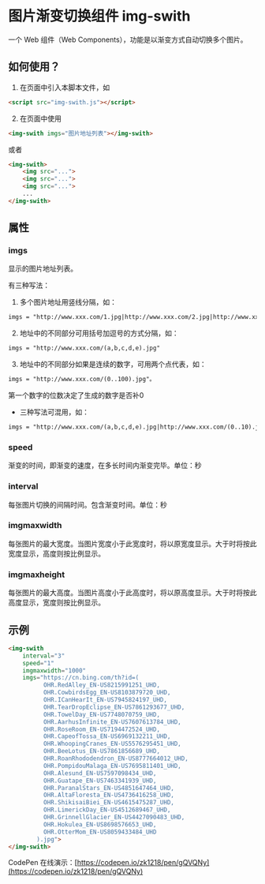 # 图片渐变切换组件 img-swith

一个 Web 组件（Web Components），功能是以渐变方式自动切换多个图片。

## 如何使用？

1. 在页面中引入本脚本文件，如 
```html
<script src="img-swith.js"></script>
```

2. 在页面中使用
```html
<img-swith imgs="图片地址列表"></img-swith>
```
或者
```html
<img-swith>
    <img src="...">
    <img src="...">
    <img src="...">
    ...
</img-swith>
```

## 属性

### imgs
显示的图片地址列表。

有三种写法：

1. 多个图片地址用竖线分隔，如：
```html
imgs = "http://www.xxx.com/1.jpg|http://www.xxx.com/2.jpg|http://www.xxx.com/3.jpg"
```

2. 地址中的不同部分可用括号加逗号的方式分隔，如：
```html
imgs = "http://www.xxx.com/(a,b,c,d,e).jpg"
```
  
3. 地址中的不同部分如果是连续的数字，可用两个点代表，如：
```html
imgs = "http://www.xxx.com/(0..100).jpg"。
```
第一个数字的位数决定了生成的数字是否补0

* 三种写法可混用，如：
```html
imgs = "http://www.xxx.com/(a,b,c,d,e).jpg|http://www.xxx.com/(0..10).jpg|http://www.xxx.com/xxx.jpg"
```

### speed
渐变的时间，即渐变的速度，在多长时间内渐变完毕。单位：秒

### interval
每张图片切换的间隔时间。包含渐变时间。单位：秒

### imgmaxwidth
每张图片的最大宽度。当图片宽度小于此宽度时，将以原宽度显示。大于时将按此宽度显示，高度则按比例显示。

### imgmaxheight
每张图片的最大高度。当图片高度小于此高度时，将以原高度显示。大于时将按此高度显示，宽度则按比例显示。

## 示例
```html
<img-swith 
    interval="3" 
    speed="1" 
    imgmaxwidth="1000" 
    imgs="https://cn.bing.com/th?id=(
          OHR.RedAlley_EN-US8215991251_UHD,
          OHR.CowbirdsEgg_EN-US8103879720_UHD,
          OHR.ICanHearIt_EN-US7945824197_UHD,
          OHR.TearDropEclipse_EN-US7861293677_UHD,
          OHR.TowelDay_EN-US7748070759_UHD,
          OHR.AarhusInfinite_EN-US7607613784_UHD,
          OHR.RoseRoom_EN-US7194472524_UHD,
          OHR.CapeofTossa_EN-US6969132211_UHD,
          OHR.WhoopingCranes_EN-US5576295451_UHD,
          OHR.BeeLotus_EN-US7861856689_UHD,
          OHR.RoanRhododendron_EN-US8777664012_UHD,
          OHR.PompidouMalaga_EN-US7695811401_UHD,
          OHR.Alesund_EN-US7597098434_UHD,
          OHR.Guatape_EN-US7463341939_UHD,
          OHR.ParanalStars_EN-US4851647464_UHD,
          OHR.AltaFloresta_EN-US4736416258_UHD,
          OHR.ShikisaiBiei_EN-US4615475287_UHD,
          OHR.LimerickDay_EN-US4512689467_UHD,
          OHR.GrinnellGlacier_EN-US4427090483_UHD,
          OHR.Hokulea_EN-US8698576653_UHD,
          OHR.OtterMom_EN-US8059433484_UHD
        ).jpg">
</img-swith>
```

CodePen 在线演示：[https://codepen.io/zk1218/pen/gQVQNy](https://codepen.io/zk1218/pen/gQVQNy)
